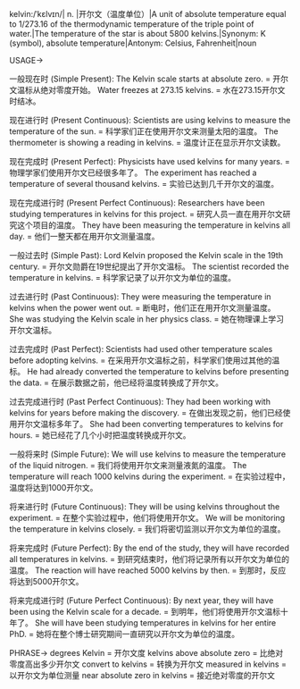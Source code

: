 kelvin:/ˈkɛlvɪn/| n. |开尔文（温度单位）|A unit of absolute temperature equal to 1/273.16 of the thermodynamic temperature of the triple point of water.|The temperature of the star is about 5800 kelvins.|Synonym: K (symbol), absolute temperature|Antonym: Celsius, Fahrenheit|noun

USAGE->

一般现在时 (Simple Present):
The Kelvin scale starts at absolute zero. = 开尔文温标从绝对零度开始。
Water freezes at 273.15 kelvins. = 水在273.15开尔文时结冰。

现在进行时 (Present Continuous):
Scientists are using kelvins to measure the temperature of the sun. = 科学家们正在使用开尔文来测量太阳的温度。
The thermometer is showing a reading in kelvins. = 温度计正在显示开尔文读数。


现在完成时 (Present Perfect):
Physicists have used kelvins for many years. = 物理学家们使用开尔文已经很多年了。
The experiment has reached a temperature of several thousand kelvins.  = 实验已达到几千开尔文的温度。

现在完成进行时 (Present Perfect Continuous):
Researchers have been studying temperatures in kelvins for this project. = 研究人员一直在用开尔文研究这个项目的温度。
They have been measuring the temperature in kelvins all day. = 他们一整天都在用开尔文测量温度。

一般过去时 (Simple Past):
Lord Kelvin proposed the Kelvin scale in the 19th century. = 开尔文勋爵在19世纪提出了开尔文温标。
The scientist recorded the temperature in kelvins. = 科学家记录了以开尔文为单位的温度。

过去进行时 (Past Continuous):
They were measuring the temperature in kelvins when the power went out. = 断电时，他们正在用开尔文测量温度。
She was studying the Kelvin scale in her physics class. = 她在物理课上学习开尔文温标。

过去完成时 (Past Perfect):
Scientists had used other temperature scales before adopting kelvins. = 在采用开尔文温标之前，科学家们使用过其他的温标。
He had already converted the temperature to kelvins before presenting the data. = 在展示数据之前，他已经将温度转换成了开尔文。

过去完成进行时 (Past Perfect Continuous):
They had been working with kelvins for years before making the discovery. = 在做出发现之前，他们已经使用开尔文温标多年了。
She had been converting temperatures to kelvins for hours. = 她已经花了几个小时把温度转换成开尔文。


一般将来时 (Simple Future):
We will use kelvins to measure the temperature of the liquid nitrogen. = 我们将使用开尔文来测量液氮的温度。
The temperature will reach 1000 kelvins during the experiment. = 在实验过程中，温度将达到1000开尔文。

将来进行时 (Future Continuous):
They will be using kelvins throughout the experiment. = 在整个实验过程中，他们将使用开尔文。
We will be monitoring the temperature in kelvins closely. = 我们将密切监测以开尔文为单位的温度。


将来完成时 (Future Perfect):
By the end of the study, they will have recorded all temperatures in kelvins. = 到研究结束时，他们将记录所有以开尔文为单位的温度。
The reaction will have reached 5000 kelvins by then. = 到那时，反应将达到5000开尔文。

将来完成进行时 (Future Perfect Continuous):
By next year, they will have been using the Kelvin scale for a decade. = 到明年，他们将使用开尔文温标十年了。
She will have been studying temperatures in kelvins for her entire PhD. = 她将在整个博士研究期间一直研究以开尔文为单位的温度。


PHRASE->
degrees Kelvin = 开尔文度
kelvins above absolute zero = 比绝对零度高出多少开尔文
convert to kelvins = 转换为开尔文
measured in kelvins = 以开尔文为单位测量
near absolute zero in kelvins = 接近绝对零度的开尔文

